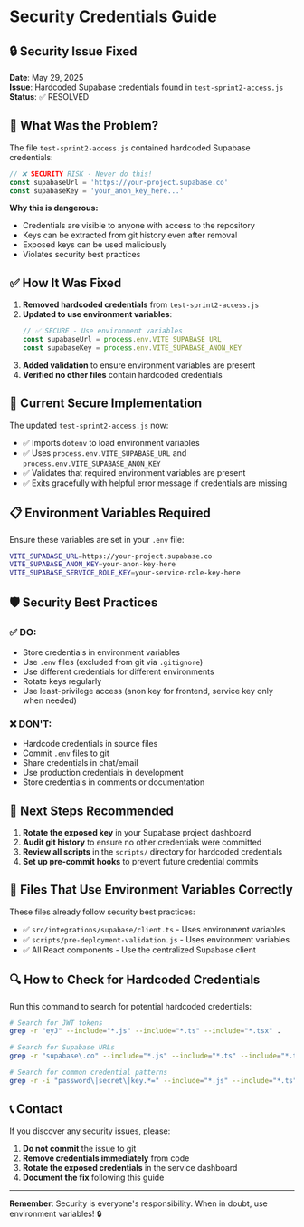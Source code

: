 # Security Credentials Guide

## 🔒 Security Issue Fixed

**Date**: May 29, 2025  
**Issue**: Hardcoded Supabase credentials found in `test-sprint2-access.js`  
**Status**: ✅ RESOLVED

## 🚨 What Was the Problem?

The file `test-sprint2-access.js` contained hardcoded Supabase credentials:

```javascript
// ❌ SECURITY RISK - Never do this!
const supabaseUrl = 'https://your-project.supabase.co'
const supabaseKey = 'your_anon_key_here...'
```

**Why this is dangerous:**
- Credentials are visible to anyone with access to the repository
- Keys can be extracted from git history even after removal
- Exposed keys can be used maliciously
- Violates security best practices

## ✅ How It Was Fixed

1. **Removed hardcoded credentials** from `test-sprint2-access.js`
2. **Updated to use environment variables**:
   ```javascript
   // ✅ SECURE - Use environment variables
   const supabaseUrl = process.env.VITE_SUPABASE_URL
   const supabaseKey = process.env.VITE_SUPABASE_ANON_KEY
   ```
3. **Added validation** to ensure environment variables are present
4. **Verified no other files** contain hardcoded credentials

## 🔧 Current Secure Implementation

The updated `test-sprint2-access.js` now:

- ✅ Imports `dotenv` to load environment variables
- ✅ Uses `process.env.VITE_SUPABASE_URL` and `process.env.VITE_SUPABASE_ANON_KEY`
- ✅ Validates that required environment variables are present
- ✅ Exits gracefully with helpful error message if credentials are missing

## 📋 Environment Variables Required

Ensure these variables are set in your `.env` file:

```bash
VITE_SUPABASE_URL=https://your-project.supabase.co
VITE_SUPABASE_ANON_KEY=your-anon-key-here
VITE_SUPABASE_SERVICE_ROLE_KEY=your-service-role-key-here
```

## 🛡️ Security Best Practices

### ✅ DO:
- Store credentials in environment variables
- Use `.env` files (excluded from git via `.gitignore`)
- Use different credentials for different environments
- Rotate keys regularly
- Use least-privilege access (anon key for frontend, service key only when needed)

### ❌ DON'T:
- Hardcode credentials in source files
- Commit `.env` files to git
- Share credentials in chat/email
- Use production credentials in development
- Store credentials in comments or documentation

## 🔄 Next Steps Recommended

1. **Rotate the exposed key** in your Supabase project dashboard
2. **Audit git history** to ensure no other credentials were committed
3. **Review all scripts** in the `scripts/` directory for hardcoded credentials
4. **Set up pre-commit hooks** to prevent future credential commits

## 📁 Files That Use Environment Variables Correctly

These files already follow security best practices:

- ✅ `src/integrations/supabase/client.ts` - Uses environment variables
- ✅ `scripts/pre-deployment-validation.js` - Uses environment variables
- ✅ All React components - Use the centralized Supabase client

## 🔍 How to Check for Hardcoded Credentials

Run this command to search for potential hardcoded credentials:

```bash
# Search for JWT tokens
grep -r "eyJ" --include="*.js" --include="*.ts" --include="*.tsx" .

# Search for Supabase URLs
grep -r "supabase\.co" --include="*.js" --include="*.ts" --include="*.tsx" .

# Search for common credential patterns
grep -r -i "password\|secret\|key.*=" --include="*.js" --include="*.ts" .
```

## 📞 Contact

If you discover any security issues, please:
1. **Do not commit** the issue to git
2. **Remove credentials immediately** from code
3. **Rotate the exposed credentials** in the service dashboard
4. **Document the fix** following this guide

---

**Remember**: Security is everyone's responsibility. When in doubt, use environment variables! 🔒
